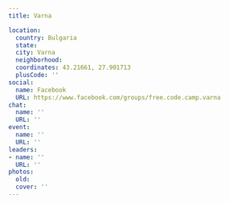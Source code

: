```yaml
---
title: Varna

location:
  country: Bulgaria
  state: 
  city: Varna
  neighborhood: 
  coordinates: 43.21661, 27.901713
  plusCode: ''
social:
  name: Facebook
  URL: https://www.facebook.com/groups/free.code.camp.varna
chat:
  name: ''
  URL: ''
event:
  name: ''
  URL: ''
leaders:
- name: ''
  URL: ''
photos:
  old: 
  cover: ''
---
```

